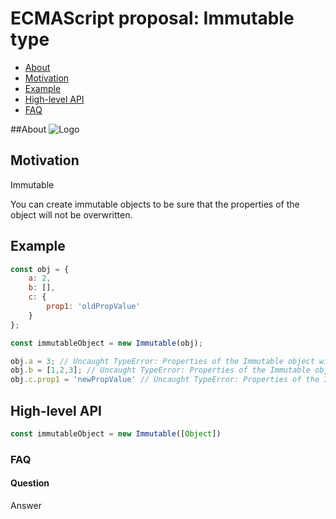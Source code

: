 # ECMAScript proposal: Immutable type
- [About](#about-me)
- [Motivation](#motivation)
- [Example](#example)
- [High-level API](#high-level-api)
- [FAQ](#faq)

##About
![Logo](https://hsto.org/files/40b/823/ade/40b823ade9a644bf8be0c6992d164da0.png)

## Motivation

Immutable

You can create immutable objects to be sure that the properties of the object will not be overwritten.

## Example 

```js
const obj = {
	a: 2,
	b: [],
	c: {
		prop1: 'oldPropValue'
	}
};

const immutableObject = new Immutable(obj);

obj.a = 3; // Uncaught TypeError: Properties of the Immutable object will not be overwritten.
obj.b = [1,2,3]; // Uncaught TypeError: Properties of the Immutable object will not be overwritten.
obj.c.prop1 = 'newPropValue' // Uncaught TypeError: Properties of the Immutable object will not be overwritten.

```

## High-level API

```js
const immutableObject = new Immutable([Object])
```

### FAQ
#### Question

Answer
